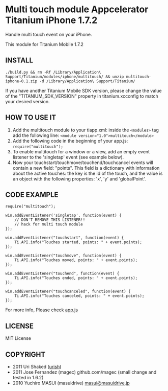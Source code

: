Multi touch module Appcelerator Titanium iPhone 1.7.2
===========================================

Handle multi touch event on your iPhone.

This module for Titanium Mobile 1.7.2


INSTALL
--------------

	./build.py && rm -Rf /Library/Application\ Support/Titanium/modules/iphone/multitouch/ && unzip multitouch-iphone-0.1.zip -d /Library/Application\ Support/Titanium/

If you have another Titanium Mobile SDK version, please change the value of the "TITANIUM_SDK_VERSION" property in titanium.xcconfig to match your desired version.

HOW TO USE IT
-------------
1. Add the multitouch module to your tiapp.xml: inside the `<modules>` tag add the following line:
	`<module version="1.0">multitouch</module>`
2. Add the following code in the beginning of your app.js:
	`require("multitouch");`
3. To enable multitouch for a window or a view, add an empty event listener to the 'singletap' event 
	(see example below).
4. Now your touchstart/touchmove/touchend/touchcancel events will contain a new field: "points". 
	This field is a dictionary with information about the active touches: the key is the id of the touch, 
	and the value is an object with the following properties: 'x', 'y' and 'globalPoint'.

CODE EXAMPLE
--------------

	require("multitouch");
	
	win.addEventListener('singletap', function(event) {
		// DON'T REMOVE THIS LISTENER!!
		// hack for multi touch module
	});
	
	win.addEventListener("touchstart", function(event) {
		Ti.API.info("Touches started, points: " + event.points);
	});

	win.addEventListener("touchmove", function(event) {
		Ti.API.info("Touches moved, points: " + event.points);
	});
	
	win.addEventListener("touchend", function(event) {
		Ti.API.info("Touches ended, points: " + event.points);
	});
	
	win.addEventListener("touchcanceled", function(event) {
		Ti.API.info("Touches canceled, points: " + event.points);
	});

For more info, Please check [app.js](https://github.com/urish/TiMultitouch/blob/master/example/app.js)


LICENSE
--------------
MIT License


COPYRIGHT
--------------
* 2011 Uri Shaked ([urish](https://github.com/urish))
* 2011 Jose Fernandez (magec) github.com/magec (small change and tested in 1.6.2)
* 2010 Yuchiro MASUI (masuidrive) <masui@masuidrive.jp>
